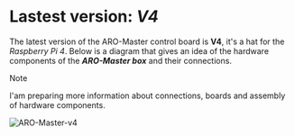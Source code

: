 # Lastest version: _V4_

The latest version of the ARO-Master control board is **V4**, it's a hat for the _Raspberry Pi 4_.
Below is a diagram that gives an idea of ​​the hardware components of the ***ARO-Master box*** and their connections.

> [!NOTE]
> I'am preparing more information about connections, boards and assembly of hardware components.


![ARO-Master-v4](https://github.com/user-attachments/assets/f6c96878-62b6-4e2d-afa1-47d657b6b04a)

